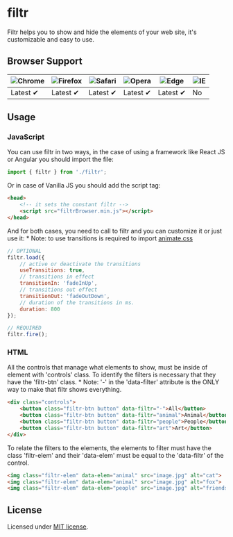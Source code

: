 # filtr
Filtr helps you to show and hide the elements of your web site, it's customizable and easy to use.

## Browser Support

![Chrome](https://raw.github.com/alrra/browser-logos/master/src/chrome/chrome_48x48.png) | ![Firefox](https://raw.github.com/alrra/browser-logos/master/src/firefox/firefox_48x48.png) | ![Safari](https://raw.github.com/alrra/browser-logos/master/src/safari/safari_48x48.png) | ![Opera](https://raw.github.com/alrra/browser-logos/master/src/opera/opera_48x48.png) | ![Edge](https://raw.github.com/alrra/browser-logos/master/src/edge/edge_48x48.png) | ![IE](https://raw.github.com/alrra/browser-logos/master/src/archive/internet-explorer_9-11/internet-explorer_9-11_48x48.png) |
--- | --- | --- | --- | --- | --- |
Latest ✔ | Latest ✔ | Latest ✔ | Latest ✔ | Latest ✔ | No |

## Usage
### JavaScript
You can use filtr in two ways, in the case of using a framework like React JS or Angular you should import the file:
```js
import { filtr } from './filtr';
```

Or in case of Vanilla JS you should add the script tag:
```html
<head>
    <!-- it sets the constant filtr -->
    <script src="filtrBrowser.min.js"></script>
</head>
```

And for both cases, you need to call to filtr and you can customize it or just use it:
\* Note: to use transitions is required to import [animate.css](https://github.com/daneden/animate.css)
```js
// OPTIONAL
filtr.load({
    // active or deactivate the transitions
    useTransitions: true,
    // transitions in effect
    transitionIn: 'fadeInUp',
    // transitions out effect
    transitionOut: 'fadeOutDown',
    // duration of the transitions in ms.
    duration: 800
});

// REQUIRED
filtr.fire();
```

### HTML
All the controls that manage what elements to show, must be inside of element with 'controls' class. To identify the filters is necessary that they have the 'filtr-btn' class.
\* Note: '-' in the 'data-filter' attribute is the ONLY way to make that filtr shows everything.
```html
<div class="controls">
    <button class="filtr-btn button" data-filtr="-">All</button>
    <button class="filtr-btn button" data-filtr="animal">Animal</button>
    <button class="filtr-btn button" data-filtr="people">People</button>
    <button class="filtr-btn button" data-filtr="art">Art</button>
</div>
```

To relate the filters to the elements, the elements to filter must have the class 'filtr-elem' and their 'data-elem' must be equal to the 'data-filtr' of the control.
```html
<img class="filtr-elem" data-elem="animal" src="image.jpg" alt="cat">
<img class="filtr-elem" data-elem="animal" src="image.jpg" alt="fox">
<img class="filtr-elem" data-elem="people" src="image.jpg" alt="friends">
```
## License
Licensed under [MIT license](https://opensource.org/licenses/MIT).